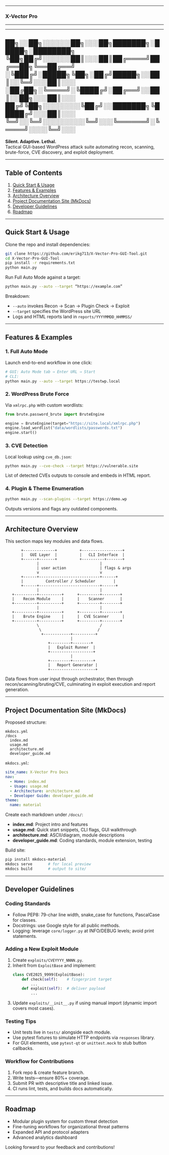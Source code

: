 -----------------------------
### X-Vector Pro ###
-----------------------------

---------------------------------------------------------

██╗░░██╗░░░░░░██╗░░░██╗███████╗░█████╗░████████╗
╚██╗██╔╝░░░░░░██║░░░██║██╔════╝██╔══██╗╚══██╔══╝
░╚███╔╝░█████╗╚██╗░██╔╝█████╗░░██║░░╚═╝░░░██║░░░
░██╔██╗░╚════╝░╚████╔╝░██╔══╝░░██║░░██╗░░░██║░░░
██╔╝╚██╗░░░░░░░░╚██╔╝░░███████╗╚█████╔╝░░░██║░░░
╚═╝░░╚═╝░░░░░░░░░╚═╝░░░╚══════╝░╚════╝░░░░╚═╝░░░
----------------------------------------------------------

**Silent. Adaptive. Lethal.**  
Tactical GUI-based WordPress attack suite automating recon, scanning, brute-force, CVE discovery, and exploit deployment.

---

## Table of Contents

1. [Quick Start & Usage](#quick-start--usage)  
2. [Features & Examples](#features--examples)  
3. [Architecture Overview](#architecture-overview)  
4. [Project Documentation Site (MkDocs)](#project-documentation-site-mkdocs)  
5. [Developer Guidelines](#developer-guidelines)  
6. [Roadmap](#roadmap)  
---
## Quick Start & Usage ##

Clone the repo and install dependencies:

```bash
git clone https://github.com/erikg713/X-Vector-Pro-GUI-Tool.git
cd X-Vector-Pro-GUI-Tool
pip install -r requirements.txt
python main.py
```

Run Full Auto Mode against a target:

```bash
python main.py --auto --target “https://example.com”
```

Breakdown:

- `--auto` invokes Recon → Scan → Plugin Check → Exploit  
- `--target` specifies the WordPress site URL  
- Logs and HTML reports land in `reports/YYYYMMDD_HHMMSS/`

---

## Features & Examples

### 1. Full Auto Mode

Launch end-to-end workflow in one click:

```bash
# GUI: Auto Mode tab → Enter URL → Start
# CLI: 
python main.py --auto --target https://testwp.local
```

### 2. WordPress Brute Force

Via `xmlrpc.php` with custom wordlists:

```python
from brute.password_brute import BruteEngine

engine = BruteEngine(target="https://site.local/xmlrpc.php")
engine.load_wordlist("data/wordlists/passwords.txt")
engine.start()
```

### 3. CVE Detection

Local lookup using `cve_db.json`:

```bash
python main.py --cve-check --target https://vulnerable.site
```

List of detected CVEs outputs to console and embeds in HTML report.

### 4. Plugin & Theme Enumeration

```bash
python main.py --scan-plugins --target https://demo.wp
```

Outputs versions and flags any outdated components.

---

## Architecture Overview

This section maps key modules and data flows.

```
       +--------------+          +------------------+
       |   GUI Layer  |          |   CLI Interface  |
       +------+-------+          +----------+-------+
              |                           |
              | user action               | flags & args
              v                           v
       +------+---------------------------+------+
       |          Controller / Scheduler        |
       +------+---------------------------+------+
              |                           |
   +----------+----------+      +---------+--------+
   |    Recon Module     |      |    Scanner       |
   +----------+----------+      +---------+--------+
              |                           |
   +----------+----------+      +---------+--------+
   |    Brute Engine     |      |  CVE Scanner      |
   +----------+----------+      +---------+--------+
              \                           /
               \                         /
                +------------+----------+
                             |
                   +---------+--------+
                   |   Exploit Runner  |
                   +-------------------+
                             |
                   +---------+---------+
                   |   Report Generator |
                   +--------------------+
```

Data flows from user input through orchestrator, then through recon/scanning/bruting/CVE, culminating in exploit execution and report generation.

---

## Project Documentation Site (MkDocs)

Proposed structure:

```
mkdocs.yml
/docs
  index.md
  usage.md
  architecture.md
  developer_guide.md
```

`mkdocs.yml`:

```yaml
site_name: X-Vector Pro Docs
nav:
  - Home: index.md
  - Usage: usage.md
  - Architecture: architecture.md
  - Developer Guide: developer_guide.md
theme:
  name: material
```

Create each markdown under `/docs/`:

- **index.md**: Project intro and features  
- **usage.md**: Quick start snippets, CLI flags, GUI walkthrough  
- **architecture.md**: ASCII/diagram, module descriptions  
- **developer_guide.md**: Coding standards, module extension, testing  

Build site:

```bash
pip install mkdocs-material
mkdocs serve       # for local preview
mkdocs build       # output to site/
```

---

## Developer Guidelines

### Coding Standards

- Follow PEP8: 79-char line width, snake_case for functions, PascalCase for classes.  
- Docstrings: use Google style for all public methods.  
- Logging: leverage `core/logger.py` at INFO/DEBUG levels; avoid print statements.

### Adding a New Exploit Module

1. Create `exploits/CVEYYYY_NNNN.py`.  
2. Inherit from `ExploitBase` and implement:
   ```python
   class CVE2025_9999(ExploitBase):
       def check(self):    # fingerprint target
           ...
       def exploit(self):  # deliver payload
           ...
   ```
3. Update `exploits/__init__.py` if using manual import (dynamic import covers most cases).

### Testing Tips

- Unit tests live in `tests/` alongside each module.  
- Use pytest fixtures to simulate HTTP endpoints via `responses` library.  
- For GUI elements, use `pytest-qt` or `unittest.mock` to stub button callbacks.

### Workflow for Contributions

1. Fork repo & create feature branch.  
2. Write tests—ensure 80%+ coverage.  
3. Submit PR with descriptive title and linked issue.  
4. CI runs lint, tests, and builds docs automatically.  

---

## Roadmap

- Modular plugin system for custom threat detection  
- Fine-tuning workflows for organizational threat patterns  
- Expanded API and protocol adapters  
- Advanced analytics dashboard  

Looking forward to your feedback and contributions!
